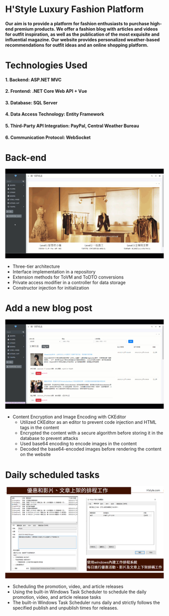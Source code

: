 # H'Style Luxury Fashion Platform
#### Our aim is to provide a platform for fashion enthusiasts to purchase high-end premium products. We offer a fashion blog with articles and videos for outfit inspiration, as well as the publication of the most exquisite and influential magazine. Our website provides personalized weather-based recommendations for outfit ideas and an online shopping platform.

# Technologies Used
#### 1. Backend: ASP.NET MVC
#### 2. Frontend: .NET Core Web API + Vue
#### 3. Database: SQL Server
#### 4. Data Access Technology: Entity Framework
#### 5. Third-Party API Integration: PayPal, Central Weather Bureau
#### 6. Communication Protocol: WebSocket

# Back-end

![img](https://github.com/cindy5hsu/WebProject_HStyle/blob/master/SQL%20server/search.gif)

* Three-tier architecture
* Interface implementation in a repository
* Extension methods for ToVM and ToDTO conversions
* Private access modifier in a controller for data storage
* Constructor injection for initialization

# Add a new blog post

![img](https://github.com/cindy5hsu/WebProject_HStyle/blob/master/SQL%20server/create.gif)

* Content Encryption and Image Encoding with CKEditor
  * Utilized CKEditor as an editor to prevent code injection and HTML tags in the content
  * Encrypted the content with a secure algorithm before storing it in the database to prevent attacks
  * Used base64 encoding to encode images in the content
  * Decoded the base64-encoded images before rendering the content on the website

# Daily scheduled tasks

![img](https://github.com/cindy5hsu/WebProject_HStyle/blob/master/SQL%20server/daily%20update.png)

* Scheduling the promotion, video, and article releases
* Using the built-in Windows Task Scheduler to schedule the daily promotion, video, and article release tasks
* The built-in Windows Task Scheduler runs daily and strictly follows the specified publish and unpublish times for releases.
